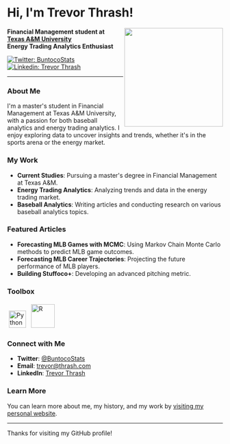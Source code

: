 # Hi, I'm Trevor Thrash!

<img align='right' src="trevor_thrash.png" width="230">

**Financial Management student at [Texas A&M University](https://www.tamu.edu)**  
**Energy Trading Analytics Enthusiast**

[![Twitter: BuntocoStats](https://img.shields.io/twitter/follow/BuntocoStats?style=social)](https://twitter.com/BuntocoStats)
[![Linkedin: Trevor Thrash](https://img.shields.io/badge/-TrevorThrash-blue?style=flat-square&logo=Linkedin&logoColor=white&link=https://www.linkedin.com/in/trevorthrash/)](https://www.linkedin.com/in/trevorthrash/)

---

### About Me
I'm a master's student in Financial Management at Texas A&M University, with a passion for both baseball analytics and energy trading analytics. I enjoy exploring data to uncover insights and trends, whether it's in the sports arena or the energy market.

### My Work
- **Current Studies**: Pursuing a master's degree in Financial Management at Texas A&M.
- **Energy Trading Analytics**: Analyzing trends and data in the energy trading market.
- **Baseball Analytics**: Writing articles and conducting research on various baseball analytics topics.

### Featured Articles
- **Forecasting MLB Games with MCMC**: Using Markov Chain Monte Carlo methods to predict MLB game outcomes.
- **Forecasting MLB Career Trajectories**: Projecting the future performance of MLB players.
- **Building Stuffoco+**: Developing an advanced pitching metric.

### Toolbox
<p align="left">
	<img title="Python" alt="Python" src="https://raw.githubusercontent.com/Thomas-George-T/Thomas-George-T/master/assets/python.svg" width="40" height="40" style="margin:4px"/>
	<img title="R" alt="R" src="https://raw.githubusercontent.com/Thomas-George-T/Thomas-George-T/master/assets/r-lang.svg" width="55" style="margin:4px"/>
</p>

### Connect with Me
- **Twitter**: [@BuntocoStats](https://twitter.com/BuntocoStats)
- **Email**: [trevor@thrash.com](mailto:trevor@thrash.com)
- **LinkedIn**: [Trevor Thrash](https://www.linkedin.com/in/trevorthrash/)

### Learn More
You can learn more about me, my history, and my work by [visiting my personal website](https://thrash.com).

---

Thanks for visiting my GitHub profile!
